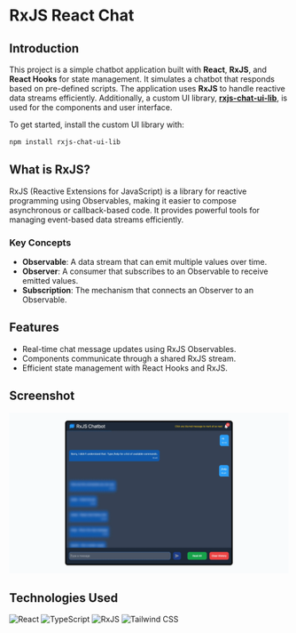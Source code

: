 # RxJS React Chat

## Introduction

This project is a simple chatbot application built with **React**, **RxJS**, and **React Hooks** for
state management. It simulates a chatbot that responds based on pre-defined scripts. The application
uses **RxJS** to handle reactive data streams efficiently. Additionally, a custom UI library,
**[rxjs-chat-ui-lib](https://www.npmjs.com/package/rxjs-chat-ui-lib)**, is used for the components
and user interface.

To get started, install the custom UI library with:

```bash
npm install rxjs-chat-ui-lib
```

## What is RxJS?

RxJS (Reactive Extensions for JavaScript) is a library for reactive programming using Observables,
making it easier to compose asynchronous or callback-based code. It provides powerful tools for
managing event-based data streams efficiently.

### Key Concepts

- **Observable**: A data stream that can emit multiple values over time.
- **Observer**: A consumer that subscribes to an Observable to receive emitted values.
- **Subscription**: The mechanism that connects an Observer to an Observable.

## Features

- Real-time chat message updates using RxJS Observables.
- Components communicate through a shared RxJS stream.
- Efficient state management with React Hooks and RxJS.

## Screenshot

![app-screenshot](./public/app-screenshot.webp)

## Technologies Used

![React](https://img.shields.io/badge/React-20232a?style=for-the-badge&logo=react&logoColor=61dafb)
![TypeScript](https://img.shields.io/badge/typescript-%23007ACC.svg?style=for-the-badge&logo=typescript&logoColor=white)
![RxJS](https://img.shields.io/badge/RxJS-%23B7178C.svg?style=for-the-badge&logo=reactivex&logoColor=white)
![Tailwind CSS](https://img.shields.io/badge/tailwindcss-%2338B2AC.svg?style=for-the-badge&logo=tailwind-css&logoColor=white)
